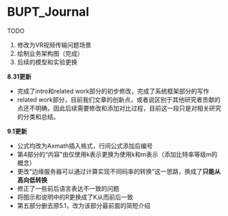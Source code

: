# BUPT_Journal

TODO

1. 修改为VR视频传输问题场景
2. 绘制业务架构图（完成）
3. 后续的模型和实验更换



**8.31更新**

- 完成了intro和related work部分的初步修改，完成了系统框架部分的写作
- related work部分，目前我们文章的创新点，或者说区别于其他研究者贡献的点还不明确，因此后续需要修改和添加对比过程，目前这一段只是对相关研究的分类和总结。



**9.1更新**

- 公式均改为Axmath插入格式，行间公式添加后编号
- 第4部分的“内容”由仅使用k表示更换为使用k和m表示（添加比特率等级m的概念）
- 更改“边缘服务器可以通过计算实现不同码率的转换”这一思路，换成了**只能从高向低转换**
- 修正了一些前后语言表达不一致的问题
- 将图示和说明中的R更换成了K从而前后一致
- 第五部分删去原5.1，改为该部分最前面的简短介绍

